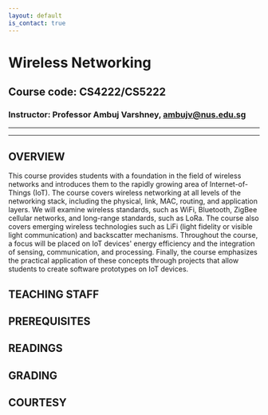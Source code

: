 ```yaml
---
layout: default
is_contact: true
---
```


# Wireless Networking  
## Course code: CS4222/CS5222  
### Instructor: Professor Ambuj Varshney, [ambujv@nus.edu.sg](mailto:ambujv@nus.edu.sg)     

----
****

## OVERVIEW  
This course provides students with a foundation in the field of wireless networks and introduces them to the rapidly growing area of Internet-of-Things (IoT). The course covers wireless networking at all levels of the networking stack, including the physical, link, MAC, routing, and application layers. We will examine wireless standards, such as WiFi, Bluetooth, ZigBee cellular networks, and long-range standards, such as LoRa. The course also covers emerging wireless technologies such as LiFi (light fidelity or visible light communication) and backscatter mechanisms. Throughout the course, a focus will be placed on IoT devices' energy efficiency and the integration of sensing, communication, and processing. Finally, the course emphasizes the practical application of these concepts through projects that allow students to create software prototypes on IoT devices.

## TEACHING STAFF


## PREREQUISITES  


## READINGS


## GRADING



## COURTESY
